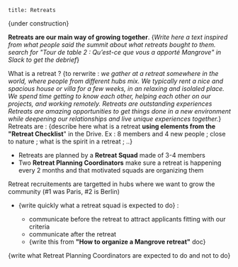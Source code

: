 ```
title: Retreats
```

{under construction}

**Retreats are our main way of growing together**. {*Write here a text inspired from what people said the summit about what retreats bought to them. search for "Tour de table 2 : Qu’est-ce que vous a apporté Mangrove" in Slack to get the debrief*}

What is a retreat ?
{to rerwrite : *we gather at a retreat somewhere in the world, where people from different hubs mix. We typically rent a nice and spacious house or villa for a few weeks, in an relaxing and isolaled place. We spend time getting to know each other, helping each other on our projects, and working remotely.*
*Retreats are outstanding experiences*
*Retreats are amazing opportunities to get things done in a new environment while deepening our relationships and live unique experiences together.*}
Retreats are : {describe here what is a retreat **using elements from the "Retreat Checklist**" in the Drive. Ex : 8 members and 4 new people ; close to nature ; what is the spirit in a retreat ; ..}

- Retreats are planned by a **Retreat Squad** made of 3-4 members
- Two **Retreat Planning Coordinators** make sure a retreat is happening every 2 months and that motivated squads are organizing them

Retreat recruitements are targetted in hubs where we want to grow the community (#1 was Paris, #2 is Berlin)

- {write quickly what a retreat squad is expected to do} :

   - communicate before the retreat to attract applicants fitting with our criteria
   - communicate after the retreat
   - {write this from **"How to organize a Mangrove retreat"** doc}

{write what Retreat Planning Coordinators are expected to do and not to do}
